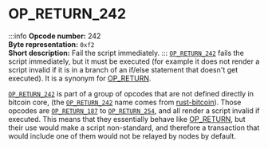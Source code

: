 # OP_RETURN_242
:::info
**Opcode number:** 242  
**Byte representation:** `0xf2`  
**Short description:** Fail the script immediately.
:::
[`OP_RETURN_242`](./OP_RETURN_242.md) fails the script immediately, but it must be executed (for example it does not render a script invalid if it is in a branch of an if/else statement that doesn't get executed). It is a synonym for [OP_RETURN](./OP_RETURN.md).



[`OP_RETURN_242`](./OP_RETURN_242.md) is part of a group of opcodes that are not defined directly in bitcoin core, (the [`OP_RETURN_242`](./OP_RETURN_242.md) name comes from [rust-bitcoin](https://docs.rs/bitcoin/latest/src/bitcoin/blockdata/opcodes.rs.html)). Those opcodes are [`OP_RETURN_187`](./OP_RETURN_187.md) to [`OP_RETURN_254`](./OP_RETURN_254.md), and all render a script invalid if executed. This means that they essentially behave like [OP_RETURN](./OP_RETURN.md), but their use would make a script non-standard, and therefore a transaction that would include one of them would not be relayed by nodes by default.
